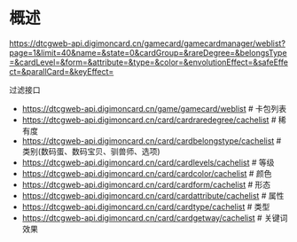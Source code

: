 # 概述

https://dtcgweb-api.digimoncard.cn/gamecard/gamecardmanager/weblist?page=1&limit=40&name=&state=0&cardGroup=&rareDegree=&belongsType=&cardLevel=&form=&attribute=&type=&color=&envolutionEffect=&safeEffect=&parallCard=&keyEffect=

过滤接口

- https://dtcgweb-api.digimoncard.cn/game/gamecard/weblist # 卡包列表
- https://dtcgweb-api.digimoncard.cn/card/cardraredegree/cachelist # 稀有度
- https://dtcgweb-api.digimoncard.cn/card/cardbelongstype/cachelist # 类别(数码蛋、数码宝贝、驯兽师、选项)
- https://dtcgweb-api.digimoncard.cn/card/cardlevels/cachelist # 等级
- https://dtcgweb-api.digimoncard.cn/card/cardcolor/cachelist # 颜色
- https://dtcgweb-api.digimoncard.cn/card/cardform/cachelist # 形态
- https://dtcgweb-api.digimoncard.cn/card/cardattribute/cachelist # 属性
- https://dtcgweb-api.digimoncard.cn/card/cardtype/cachelist # 类型
- https://dtcgweb-api.digimoncard.cn/card/cardgetway/cachelist # 关键词效果
